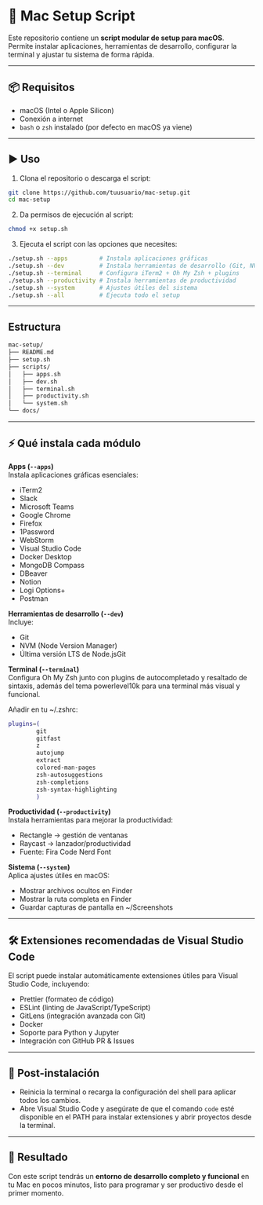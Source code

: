 # 🚀 Mac Setup Script

Este repositorio contiene un **script modular de setup para macOS**.  
Permite instalar aplicaciones, herramientas de desarrollo, configurar la terminal y ajustar tu sistema de forma rápida.

---

## 📦 Requisitos

- macOS (Intel o Apple Silicon)
- Conexión a internet
- `bash` o `zsh` instalado (por defecto en macOS ya viene)

---

## ▶️ Uso

1. Clona el repositorio o descarga el script:
```bash
git clone https://github.com/tuusuario/mac-setup.git
cd mac-setup
```
2. Da permisos de ejecución al script:
```bash
chmod +x setup.sh
```
3. Ejecuta el script con las opciones que necesites:
```bash
./setup.sh --apps         # Instala aplicaciones gráficas
./setup.sh --dev          # Instala herramientas de desarrollo (Git, NVM, Node)
./setup.sh --terminal     # Configura iTerm2 + Oh My Zsh + plugins
./setup.sh --productivity # Instala herramientas de productividad
./setup.sh --system       # Ajustes útiles del sistema
./setup.sh --all          # Ejecuta todo el setup
```
---

## Estructura
```bash
mac-setup/
├── README.md
├── setup.sh
├── scripts/
│   ├── apps.sh
│   ├── dev.sh
│   ├── terminal.sh
│   ├── productivity.sh
│   └── system.sh
└── docs/
```
---

## ⚡ Qué instala cada módulo

**Apps (`--apps`)**  
Instala aplicaciones gráficas esenciales: 
- iTerm2
- Slack
- Microsoft Teams
- Google Chrome
- Firefox
- 1Password
- WebStorm
- Visual Studio Code
- Docker Desktop
- MongoDB Compass
- DBeaver
- Notion
- Logi Options+
- Postman

**Herramientas de desarrollo (`--dev`)**  
Incluye:
- Git
- NVM (Node Version Manager)
- Última versión LTS de Node.jsGit

**Terminal (`--terminal`)**  
Configura Oh My Zsh junto con plugins de autocompletado y resaltado de sintaxis, además del tema powerlevel10k para una terminal más visual y funcional.

Añadir en tu ~/.zshrc:
```bash
plugins=(
        git
        gitfast
        z
        autojump
        extract
        colored-man-pages
        zsh-autosuggestions
        zsh-completions
        zsh-syntax-highlighting
        )
```

**Productividad (`--productivity`)**  
Instala herramientas para mejorar la productividad:
- Rectangle → gestión de ventanas
- Raycast → lanzador/productividad
- Fuente: Fira Code Nerd Font

**Sistema (`--system`)**  
Aplica ajustes útiles en macOS:
- Mostrar archivos ocultos en Finder
- Mostrar la ruta completa en Finder
- Guardar capturas de pantalla en ~/Screenshots

---

## 🛠️ Extensiones recomendadas de Visual Studio Code

El script puede instalar automáticamente extensiones útiles para Visual Studio Code, incluyendo:

- Prettier (formateo de código)  
- ESLint (linting de JavaScript/TypeScript)  
- GitLens (integración avanzada con Git)  
- Docker  
- Soporte para Python y Jupyter  
- Integración con GitHub PR & Issues

---

## 🔁 Post-instalación

- Reinicia la terminal o recarga la configuración del shell para aplicar todos los cambios.  
- Abre Visual Studio Code y asegúrate de que el comando `code` esté disponible en el PATH para instalar extensiones y abrir proyectos desde la terminal.

---

## 🎉 Resultado

Con este script tendrás un **entorno de desarrollo completo y funcional** en tu Mac en pocos minutos, listo para programar y ser productivo desde el primer momento.


